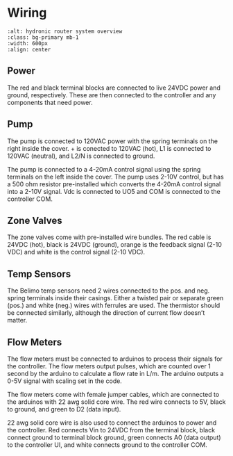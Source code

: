 # Wiring

```{image} ../images/wiring-table.png
:alt: hydronic router system overview
:class: bg-primary mb-1
:width: 600px
:align: center
```

## Power
The red and black terminal blocks are connected to live 24VDC power and ground, respectively. These are then connected to the controller and any components that need power.

## Pump
The pump is connected to 120VAC power with the spring terminals on the right inside the cover. + is conected to 120VAC (hot), L1 is connected to 120VAC (neutral), and L2/N is connected to ground.

The pump is connected to a 4-20mA control signal using the spring terminals on the left inside the cover. The pump uses 2-10V control, but has a 500 ohm resistor pre-installed which converts the 4-20mA control signal into a 2-10V signal. Vdc is connected to UO5 and COM is connected to the controller COM.

## Zone Valves
The zone valves come with pre-installed wire bundles. The red cable is 24VDC (hot), black is 24VDC (ground), orange is the feedback signal (2-10 VDC) and white is the control signal (2-10 VDC).

## Temp Sensors
The Belimo temp sensors need 2 wires connected to the pos. and neg. spring terminals inside their casings. Either a twisted pair or separate green (pos.) and white (neg.) wires with ferrules are used. The thermistor should be connected similarly, although the direction of current flow doesn’t matter.

## Flow Meters
The flow meters must be connected to arduinos to process their signals for the controller. The flow meters output pulses, which are counted over 1 second by the arduino to calculate a flow rate in L/m. The arduino outputs a 0-5V signal with scaling set in the code. 

The flow meters come with female jumper cables, which are connected to the arduinos with 22 awg solid core wire. The red wire connects to 5V, black to ground, and green to D2 (data input). 

22 awg solid core wire is also used to connect the arduinos to power and the controller. Red connects Vin to 24VDC from the terminal block, black connect ground to terminal block ground, green connects A0 (data output) to the controller UI, and white connects ground to the controller COM.
